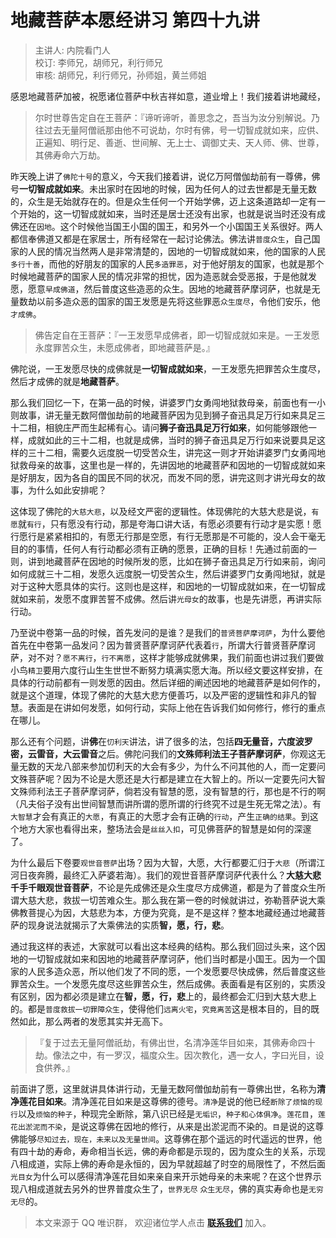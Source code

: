 # 地藏菩萨本愿经讲习 第四十九讲

> 主讲人: 内院看门人 <br />
> 校订: 李师兄，胡师兄，利行师兄 <br />
> 审核: 胡师兄，利行师兄，孙师姐，黄兰师姐 <br />

感恩地藏菩萨加被，祝愿诸位菩萨中秋吉祥如意，道业增上！我们接着讲地藏经，

> 尔时世尊告定自在王菩萨：『谛听谛听，善思念之，吾当为汝分别解说。乃往过去无量阿僧祇那由他不可说劫，尔时有佛，号一切智成就如来，应供、正遍知、明行足、善逝、世间解、无上士、调御丈夫、天人师、佛、世尊，其佛寿命六万劫。

昨天晚上讲了`佛陀十号`的意义，今天我们接着讲，说亿万阿僧伽劫前有一尊佛，佛号**一切智成就如来**。未出家时在因地的时候，因为任何人的过去世都是无量无数的，众生是无始就存在的。但是众生任何一个开始学佛，迈上这条道路却一定有一个开始的，这一切智成就如来，当时还是居士还没有出家，也就是说当时还没有成佛还在`因地`。这个时候他当国王小国的国王，和另外一个小国国王关系很好。两人都信奉佛道又都是在家居士，所有经常在一起讨论佛法。佛法讲`普度众生`，自己国家的人民的情况当然两人是非常清楚的，因地的一切智成就如来，他的国家的人民`多行十善`，而他的好朋友的国家的人民`多造罪恶`，对于他好朋友的国家，也就是那个时候地藏菩萨的国家人民的情况非常的担忧，因为造恶就会受恶报，于是他就发愿，愿意`早成佛道`，然后普度这些造恶的众生。因地的地藏菩萨摩诃萨，也就是无量数劫以前多造众恶的国家的国王发愿是先将这些罪恶`众生度尽`，令他们安乐，他`才成佛`。

> 佛告定自在王菩萨：『一王发愿早成佛者，即一切智成就如来是。一王发愿永度罪苦众生，未愿成佛者，即地藏菩萨是。』

佛陀说，一王发愿尽快的成佛就是**一切智成就如来**，一王发愿先把罪苦众生度尽，然后才成佛的就是**地藏菩萨**。

那么我们回忆一下，在第一品的时候，讲婆罗门女勇闯地狱救母亲，前面也有一小则故事，讲无量无数阿僧伽劫前的地藏菩萨因为见到狮子奋迅具足万行如来具足三十二相，相貌庄严而生起稀有心。请问**狮子奋迅具足万行如来**，如何能够跟他一样，成就如此的三十二相，也就是成佛，当时的狮子奋迅具足万行如来说要具足这样的三十二相，需要久远度脱一切受苦众生，讲完这一则才开始讲婆罗门女勇闯地狱救母亲的故事，这里也是一样的，先讲因地的地藏菩萨和因地的一切智成就如来是好朋友，因为各自的国民不同的状况，而发不同的愿，讲完这则才讲光母女的故事，为什么如此安排呢？

这体现了佛陀的`大慈大悲`，以及经文严密的逻辑性。体现佛陀的大慈大悲是说，`有愿`就`有行`，只有愿没有行动，那是夸海口讲大话，有愿必须要有行动才是实愿！愿行愿行是紧紧相扣的，有愿无行那是空愿，有行无愿那是不可能的，没人会干毫无目的的事情，任何人有行动都必须有正确的愿景，正确的目标！先通过前面的一则，讲到地藏菩萨在因地的时候所发的愿，比如在狮子奋迅具足万行如来前，询问如何成就三十二相，发愿久远度脱一切受苦众生，然后讲婆罗门女勇闯地狱，就是对于这种大愿具体的实行。这则也是这样，和因地的一切智成就如来，在一切智成就如来前，发愿不度罪苦誓不成佛。然后讲`光母女`的故事，也是先讲愿，再讲实际行动。

乃至说中卷第一品的时候，首先发问的是谁？是我们的`普贤菩萨摩诃萨`，为什么要他首先在中卷第一品发问？因为普贤菩萨摩诃萨代表着`行`，所谓大行普贤菩萨摩诃萨，对不对？`愿不离行`，`行不离愿`，这样才能够成就佛果，我们前面也讲过我们要做小鸟`精卫`要用六度行山生生世世不断努力填满实愿大海。所以经文要这样安排，在具体的行动前都有一则发愿的因由。然后详细的阐述因地的地藏菩萨是如何作的，就是这个道理，体现了佛陀的大慈大悲方便善巧，以及严密的逻辑性和非凡的智慧。表面是在讲如何发愿，如何行动，实际上他在告诉我们如何修行，修行的重点在哪儿。

那么还有个问题，讲**佛**在`忉利天`讲法，讲了很多的法，包括**四无量音，六度波罗密，云雷音，大云雷音**之后。佛陀问我们的**文殊师利法王子菩萨摩诃萨**，你观这无量无数的天龙八部来参加忉利天的大会有多少，为什么不问其他的人，而一定要问文殊菩萨呢？因为不论是大愿还是大行都是建立在大智上的。所以一定要先问大智文殊师利法王子菩萨摩诃萨，倘若没有智慧的愿，没有智慧的行，那也是不行的啊（凡夫俗子没有出世间智慧而讲所谓的愿所谓的行终究不过是生死无常之法）。有`大智慧`才会有真正的`大愿`，有真正的大愿才会有正确的`行动`，产生`正确的结果`。到这个地方大家也看得出来，整场法会是`丝丝入扣`，可见佛菩萨的智慧是如何的深邃了。

为什么最后下卷要`观世音菩萨`出场？因为大智，大愿，大行都要汇归于`大悲`（所谓江河日夜奔腾，最终汇入萨婆若海）。我们的观世音菩萨摩诃萨代表什么？**大慈大悲千手千眼观世音菩萨**，不论是先成佛还是众生度尽方成佛道，都是为了普度众生所谓大慈大悲，救拔一切苦难众生。那么我在第一卷的时候就讲过，弥勒菩萨说大乘佛教菩提心为因，大慈悲为本，方便为究竟，是不是这样？整本地藏经通过地藏菩萨的现身说法就揭示了大乘佛法的实质**智，愿，行，悲**。

通过我这样的表述，大家就可以看出这本经典的结构。那么我们回过头来，这个因地的一切智成就如来和因地的地藏菩萨摩诃萨，他们当时都是小国王。因为一个国家的人民多造众恶，所以他们发了不同的愿，一个发愿要尽快成佛，然后普度这些罪苦众生。一个发愿先度尽这些罪苦众生，然后成佛。表面看是有区别的，实质没有区别，因为都必须是建立在**智，愿，行，悲**上的，最终都会汇归到大慈大悲上的。都是`普度救拔一切罪障众生`，使得他们`远离火宅`，`究竟离苦`这是根本目的，目的既然如此，那么两者的发愿其实并无高下。

> 『复于过去无量阿僧祇劫，有佛出世，名清净莲华目如来，其佛寿命四十劫。像法之中，有一罗汉，福度众生。因次教化，遇一女人，字曰光目，设食供养。』

前面讲了愿，这里就讲具体讲行动，无量无数阿僧伽劫前有一尊佛出世，名称为**清净莲花目如来**。清净莲花目如来是这尊佛的德号。`清净`是说的他已经`断除了烦恼的现行`以及`烦恼的种子`，种现完全断除，第八识已经是`无垢识`，`种子和心体俱净`。`莲花目`，`莲花出淤泥而不染`，是说这尊佛在因地的修行，从来是出淤泥而不染的。`目`是说的这尊佛能够`尽知过去，现在，未来以及无量世间`。这尊佛在那个遥远的时代遥远的世界，他有四十劫的寿命，寿命相当长远，佛的寿命都是示现的，因为度众生的关系，示现八相成道，实际上佛的寿命是永恒的，因为早就超越了时空的局限性了，不然后面`光目女`为什么可以感得清净莲花目如来亲自来开示她母亲的未来呢？在这个世界示现八相成道就去另外的世界普度众生了，`世界无尽` `众生无尽`，佛的真实寿命也是`无穷无尽`的。

> 本文来源于 QQ 唯识群， 欢迎诸位学人点击 **[联系我们](https://mp.weixin.qq.com/s/lZCfWjmLjgNR165Tx4_bCQ)** 加入。
